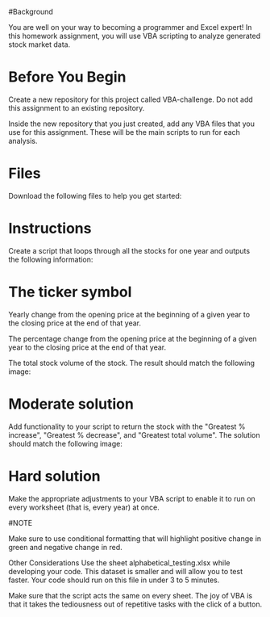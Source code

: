 #Background

You are well on your way to becoming a programmer and Excel expert! In this homework assignment, you will use VBA scripting to analyze generated stock market data.

# Before You Begin

Create a new repository for this project called VBA-challenge. Do not add this assignment to an existing repository.

Inside the new repository that you just created, add any VBA files that you use for this assignment. These will be the main scripts to run for each analysis.

# Files

Download the following files to help you get started:



# Instructions

Create a script that loops through all the stocks for one year and outputs the following information:

# The ticker symbol


Yearly change from the opening price at the beginning of a given year to the closing price at the end of that year.

The percentage change from the opening price at the beginning of a given year to the closing price at the end of that year.

The total stock volume of the stock. The result should match the following image:

# Moderate solution


Add functionality to your script to return the stock with the "Greatest % increase", "Greatest % decrease", and "Greatest total volume". The solution should match the following image:

# Hard solution


Make the appropriate adjustments to your VBA script to enable it to run on every worksheet (that is, every year) at once.

#NOTE

Make sure to use conditional formatting that will highlight positive change in green and negative change in red.

Other Considerations
Use the sheet alphabetical_testing.xlsx while developing your code. This dataset is smaller and will allow you to test faster. Your code should run on this file in under 3 to 5 minutes.

Make sure that the script acts the same on every sheet. The joy of VBA is that it takes the tediousness out of repetitive tasks with the click of a button.
